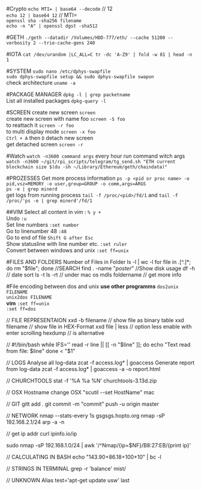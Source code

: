 #Crypto
`echo MTI= | base64 --decode` // 12  
`echo 12 | base64 12` // MTI=  
`openssl sha -sha256 filename`  
`echo -n "A" | openssl dgst -sha512`  

#GETH
`./geth --datadir /Volumes/HDD-777/eth/ --cache 51200 --verbosity 2 --trie-cache-gens 240`  

#IOTA
`cat /dev/urandom |LC_ALL=C tr -dc 'A-Z9' | fold -w 81 | head -n 1` 

#SYSTEM
`sudo nano /etc/dphys-swapfile`  
`sudo dphys-swapfile setup && sudo dphys-swapfile swapon`  
check architecture `uname -a`

#PACKAGE MANAGER
`dpkg -l | grep packetname`  
List all installed packages `dpkg-query -l`

#SCREEN
create new screen `screen`  
create new screen with name foo `screen -S foo`  
to reattach it `screen -r foo`  
to multi display mode `screen -x foo`  
`Ctrl + A` then `D` detach new screen  
get detached screen `screen -r` 

#Watch
`watch -n3600 command args` every hour run command witch args  
`watch -n3600 ~/git/rpi_scripts/telegram/tg_send.sh "ETH current blockchain size $(du -sh ~/Library/Ethereum/geth/chaindata)"`  

#PROZESSES
Get more process information `ps -p <pid or proc name> -o pid,vsz=MEMORY -o user,group=GROUP -o comm,args=ARGS`  
`ps -e | grep minerd`  
get logs from running process `tail -f /proc/<pid>/fd/1` and `tail -f /proc/'ps -e | grep minerd'/fd/1`  

##VIM
Select all content in vim : `% y +`  
Undo `:u`  
Set line numbers `:set number`  
Go to linenumber 48 `:48`   
Go to end of file `Shift G after Esc`  
Show statusline with line number etc. `:set ruler`  
Convert between windows and unix `:set ff=unix`  

#FILES AND FOLDERS
Number of Files in Folder
ls -l | wc -l
for file in .[^.]*; do rm "$file"; done
//SEARCH
find . -name "*poster*"
//Show disk usage
df -h
// date sort
ls -t
ls -rt
// under mac os
mdls foldername // get more info

#File encoding between dos and unix
__use other programms__
`dos2unix FILENAME`  
`unix2dos FILENAME`  
__vim__
`:set ff=unix`  
`:set ff=dos`

// FILE REPRESENTAION
xxd -b filename // show file as binary table
xxd filename // show file in HEX-Format
xxd file | less // option less enable with enter scrolling
hexdump // is alternative

//
#!/bin/bash
while IFS='' read -r line || [[ -n "$line" ]]; do
    echo "Text read from file: $line"
done < "$1"

// LOGS
Analyse all log-data
zcat -f access.log* | goaccess
Generate report from log-data
zcat -f access.log* | goaccess -a -o report.html

// CHURCHTOOLS
stat -f '%A %a %N' churchtools-3.13d.zip

// OSX
Hostname change OSX
"scutil --set HostName" mac

// GIT
gitt add .
git commit -m "commit"
push -u origin master

// NETWORK
nmap --stats-every 1s gsgsgs.hopto.org
nmap -sP 192.168.2.1/24
arp -a -n

// get ip addr
curl ipinfo.io/ip

sudo nmap -sP 192.168.1.0/24 | awk '/^Nmap/{ip=$NF}/B8:27:EB/{print ip}'

// CALCULATING IN BASH
echo "143.90+86.18+100+10" | bc -l

// STRINGS IN TERMINAL
grep -r 'balance' mist/

// UNKNOWN
Alias test='apt-get update usw'
last
